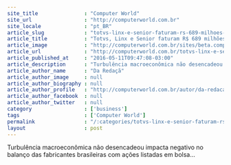 ```yaml
---
site_title               : "Computer World"
site_url                 : "http://computerworld.com.br"
site_locale              : "pt_BR"
article_slug             : "totvs-linx-e-senior-faturam-rs-689-milhoes-no-primeiro-trimestre"
article_title            : "Totvs, Linx e Senior faturam R$ 689 milhões no primeiro trimestre"
article_image            : "http://computerworld.com.br/sites/beta.computerworld.com.br/files/news_articles/dinheiro_investimento_real_brasil.jpg"
article_url              : "http://computerworld.com.br/totvs-linx-e-senior-faturam-r-689-milhoes-no-primeiro-trimestre"
article_published_at     : "2016-05-11T09:47:08-03:00"
article_description      : "Turbulência macroeconômica não desencadeou impacta negativo no balanço das fabricantes brasileiras com ações listadas em bolsa..."
article_author_name      : "Da Redaçã"
article_author_image     : null
article_author_biography : null
article_author_profile   : "http://computerworld.com.br/autor/da-redacao"
article_author_facebook  : null
article_author_twitter   : null
category                 : ['business']
tags                     : ['Computer World']
permalink                : "/:categories/totvs-linx-e-senior-faturam-rs-689-milhoes-no-primeiro-trimestre/"
layout                   : post
---
```


Turbulência macroeconômica não desencadeou impacta negativo no balanço das fabricantes brasileiras com ações listadas em bolsa...
